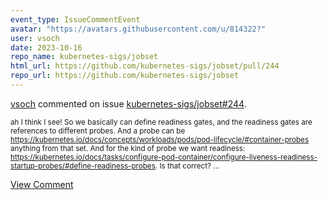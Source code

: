 ```yaml
---
event_type: IssueCommentEvent
avatar: "https://avatars.githubusercontent.com/u/814322?"
user: vsoch
date: 2023-10-16
repo_name: kubernetes-sigs/jobset
html_url: https://github.com/kubernetes-sigs/jobset/pull/244
repo_url: https://github.com/kubernetes-sigs/jobset
---
```


<a href='https://github.com/vsoch' target='_blank'>vsoch</a> commented on issue <a href='https://github.com/kubernetes-sigs/jobset/pull/244' target='_blank'>kubernetes-sigs/jobset#244</a>.

<small>ah I think I see! So we basically can define readiness gates, and the readiness gates are references to different probes. And a probe can be https://kubernetes.io/docs/concepts/workloads/pods/pod-lifecycle/#container-probes anything from that set. And for the kind of probe we want readiness: https://kubernetes.io/docs/tasks/configure-pod-container/configure-liveness-readiness-startup-probes/#define-readiness-probes. Is that correct?...</small>

<a href='https://github.com/kubernetes-sigs/jobset/pull/244' target='_blank'>View Comment</a>